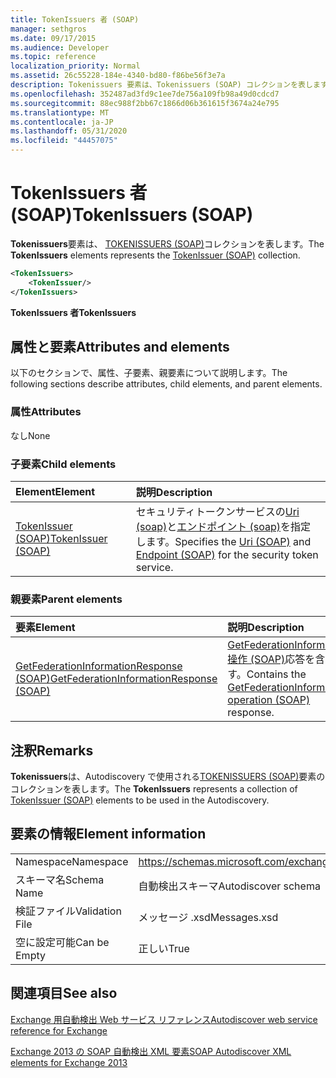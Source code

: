 ```yaml
---
title: TokenIssuers 者 (SOAP)
manager: sethgros
ms.date: 09/17/2015
ms.audience: Developer
ms.topic: reference
localization_priority: Normal
ms.assetid: 26c55228-184e-4340-bd80-f86be56f3e7a
description: Tokenissuers 要素は、Tokenissuers (SOAP) コレクションを表します。
ms.openlocfilehash: 352487ad3fd9c1ee7de756a109fb98a49d0cdcd7
ms.sourcegitcommit: 88ec988f2bb67c1866d06b361615f3674a24e795
ms.translationtype: MT
ms.contentlocale: ja-JP
ms.lasthandoff: 05/31/2020
ms.locfileid: "44457075"
---
```

# <a name="tokenissuers-soap"></a><span data-ttu-id="7578c-103">TokenIssuers 者 (SOAP)</span><span class="sxs-lookup"><span data-stu-id="7578c-103">TokenIssuers (SOAP)</span></span>

<span data-ttu-id="7578c-104">**Tokenissuers**要素は、 [TOKENISSUERS (SOAP)](tokenissuer-soap.md)コレクションを表します。</span><span class="sxs-lookup"><span data-stu-id="7578c-104">The **TokenIssuers** elements represents the [TokenIssuer (SOAP)](tokenissuer-soap.md) collection.</span></span> 
  
```XML
<TokenIssuers>
    <TokenIssuer/>
</TokenIssuers>
```

 <span data-ttu-id="7578c-105">**TokenIssuers 者**</span><span class="sxs-lookup"><span data-stu-id="7578c-105">**TokenIssuers**</span></span>
## <a name="attributes-and-elements"></a><span data-ttu-id="7578c-106">属性と要素</span><span class="sxs-lookup"><span data-stu-id="7578c-106">Attributes and elements</span></span>

<span data-ttu-id="7578c-107">以下のセクションで、属性、子要素、親要素について説明します。</span><span class="sxs-lookup"><span data-stu-id="7578c-107">The following sections describe attributes, child elements, and parent elements.</span></span>
  
### <a name="attributes"></a><span data-ttu-id="7578c-108">属性</span><span class="sxs-lookup"><span data-stu-id="7578c-108">Attributes</span></span>

<span data-ttu-id="7578c-109">なし</span><span class="sxs-lookup"><span data-stu-id="7578c-109">None</span></span>
  
### <a name="child-elements"></a><span data-ttu-id="7578c-110">子要素</span><span class="sxs-lookup"><span data-stu-id="7578c-110">Child elements</span></span>

|<span data-ttu-id="7578c-111">**Element**</span><span class="sxs-lookup"><span data-stu-id="7578c-111">**Element**</span></span>|<span data-ttu-id="7578c-112">**説明**</span><span class="sxs-lookup"><span data-stu-id="7578c-112">**Description**</span></span>|
|:-----|:-----|
|[<span data-ttu-id="7578c-113">TokenIssuer (SOAP)</span><span class="sxs-lookup"><span data-stu-id="7578c-113">TokenIssuer (SOAP)</span></span>](tokenissuer-soap.md) <br/> |<span data-ttu-id="7578c-114">セキュリティトークンサービスの[Uri (soap)](uri-soap.md)と[エンドポイント (soap)](endpoint-soap.md)を指定します。</span><span class="sxs-lookup"><span data-stu-id="7578c-114">Specifies the [Uri (SOAP)](uri-soap.md) and [Endpoint (SOAP)](endpoint-soap.md) for the security token service.</span></span>  <br/> |
   
### <a name="parent-elements"></a><span data-ttu-id="7578c-115">親要素</span><span class="sxs-lookup"><span data-stu-id="7578c-115">Parent elements</span></span>

|<span data-ttu-id="7578c-116">**要素**</span><span class="sxs-lookup"><span data-stu-id="7578c-116">**Element**</span></span>|<span data-ttu-id="7578c-117">**説明**</span><span class="sxs-lookup"><span data-stu-id="7578c-117">**Description**</span></span>|
|:-----|:-----|
|[<span data-ttu-id="7578c-118">GetFederationInformationResponse (SOAP)</span><span class="sxs-lookup"><span data-stu-id="7578c-118">GetFederationInformationResponse (SOAP)</span></span>](getfederationinformationresponse-soap.md) <br/> |<span data-ttu-id="7578c-119">[GetFederationInformation 操作 (SOAP)](getfederationinformation-operation-soap.md)応答を含みます。</span><span class="sxs-lookup"><span data-stu-id="7578c-119">Contains the [GetFederationInformation operation (SOAP)](getfederationinformation-operation-soap.md) response.</span></span>  <br/> |
   
## <a name="remarks"></a><span data-ttu-id="7578c-120">注釈</span><span class="sxs-lookup"><span data-stu-id="7578c-120">Remarks</span></span>

<span data-ttu-id="7578c-121">**Tokenissuers**は、Autodiscovery で使用される[TOKENISSUERS (SOAP)](tokenissuer-soap.md)要素のコレクションを表します。</span><span class="sxs-lookup"><span data-stu-id="7578c-121">The **TokenIssuers** represents a collection of [TokenIssuer (SOAP)](tokenissuer-soap.md) elements to be used in the Autodiscovery.</span></span> 
  
## <a name="element-information"></a><span data-ttu-id="7578c-122">要素の情報</span><span class="sxs-lookup"><span data-stu-id="7578c-122">Element information</span></span>

|||
|:-----|:-----|
|<span data-ttu-id="7578c-123">Namespace</span><span class="sxs-lookup"><span data-stu-id="7578c-123">Namespace</span></span>  <br/> |https://schemas.microsoft.com/exchange/2010/Autodiscover  <br/> |
|<span data-ttu-id="7578c-124">スキーマ名</span><span class="sxs-lookup"><span data-stu-id="7578c-124">Schema Name</span></span>  <br/> |<span data-ttu-id="7578c-125">自動検出スキーマ</span><span class="sxs-lookup"><span data-stu-id="7578c-125">Autodiscover schema</span></span>  <br/> |
|<span data-ttu-id="7578c-126">検証ファイル</span><span class="sxs-lookup"><span data-stu-id="7578c-126">Validation File</span></span>  <br/> |<span data-ttu-id="7578c-127">メッセージ .xsd</span><span class="sxs-lookup"><span data-stu-id="7578c-127">Messages.xsd</span></span>  <br/> |
|<span data-ttu-id="7578c-128">空に設定可能</span><span class="sxs-lookup"><span data-stu-id="7578c-128">Can be Empty</span></span>  <br/> |<span data-ttu-id="7578c-129">正しい</span><span class="sxs-lookup"><span data-stu-id="7578c-129">True</span></span>  <br/> |
   
## <a name="see-also"></a><span data-ttu-id="7578c-130">関連項目</span><span class="sxs-lookup"><span data-stu-id="7578c-130">See also</span></span>



[<span data-ttu-id="7578c-131">Exchange 用自動検出 Web サービス リファレンス</span><span class="sxs-lookup"><span data-stu-id="7578c-131">Autodiscover web service reference for Exchange</span></span>](autodiscover-web-service-reference-for-exchange.md)
  
[<span data-ttu-id="7578c-132">Exchange 2013 の SOAP 自動検出 XML 要素</span><span class="sxs-lookup"><span data-stu-id="7578c-132">SOAP Autodiscover XML elements for Exchange 2013</span></span>](soap-autodiscover-xml-elements-for-exchange-2013.md)

